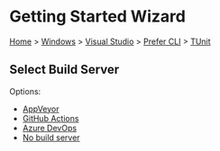 <!--
GENERATED FILE - DO NOT EDIT
This file was generated by [MarkdownSnippets](https://github.com/SimonCropp/MarkdownSnippets).
Source File: /docs/mdsource/wiz/Windows_VisualStudio_Cli_TUnit.source.md
To change this file edit the source file and then run MarkdownSnippets.
-->

# Getting Started Wizard

[Home](/docs/wiz/readme.md) > [Windows](Windows.md) > [Visual Studio](Windows_VisualStudio.md) > [Prefer CLI](Windows_VisualStudio_Cli.md) > [TUnit](Windows_VisualStudio_Cli_TUnit.md)

## Select Build Server

Options:
 * [AppVeyor](Windows_VisualStudio_Cli_TUnit_AppVeyor.md)
 * [GitHub Actions](Windows_VisualStudio_Cli_TUnit_GitHubActions.md)
 * [Azure DevOps](Windows_VisualStudio_Cli_TUnit_AzureDevOps.md)
 * [No build server](Windows_VisualStudio_Cli_TUnit_None.md)
